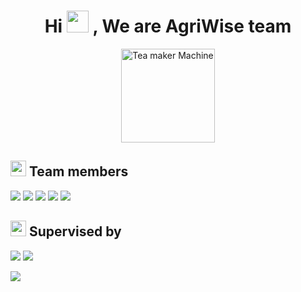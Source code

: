 <h1 align="center">Hi <img src="https://media.giphy.com/media/hvRJCLFzcasrR4ia7z/giphy.gif" width="35"> , We are AgriWise team</h1>

<p align="center" > <a href="https://www.youtube.com/watch?v=C6J9Zjz5MuI"><img width="150" src="https://github.com/NadaElho/repo/assets/90730411/8f79868b-88f6-4d9b-8c72-72d1deb393fc" alt="Tea maker Machine" /></a> </p>

<h2><img width="25" src="https://github.com/NadaElho/repo/assets/90730411/9d9830d8-8200-4ccf-9731-a9bcc99fd74d"/> Team members </h2>

<img src='https://img.shields.io/badge/Machine Learning-%20Noura Algohary & Eman Saad & Mostafa Ahmed-1f425f.svg'/>
<img src='https://img.shields.io/badge/UI/UX-%20Alshimaa Alawady-1f425f.svg'/>
<img src='https://img.shields.io/badge/FrontEnd-%20Nada Elhosary & Basma Mostafa-1f425f.svg'/>
<img src='https://img.shields.io/badge/Android-%20Ahmed Kachwaa-1f425f.svg'/>
<img src='https://img.shields.io/badge/BackEnd-%20Shrouk Hegazi & Mostafa Allam-1f425f.svg'/>

<h2><img width="25" src="https://github.com/NadaElho/repo/assets/90730411/aa024ed8-a2c4-42ee-8141-2c86f9a3ad8a"/> Supervised by </h2>
<img src='https://img.shields.io/badge/Dr-%20Mahmoud Saafan-ab62c4.svg'/>
<img src='https://img.shields.io/badge/Eng-%20Doaa Arafa-ab62c4.svg'/>

<a href='mailto:agriwise5@gmail.com'><img src='https://img.shields.io/badge/Ask%20us-anything-17a267.svg'/></a>
